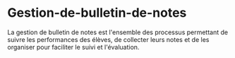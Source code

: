 # Gestion-de-bulletin-de-notes
La gestion de bulletin de notes est l'ensemble des processus permettant de suivre les performances des élèves, de collecter leurs notes et de les organiser pour faciliter le suivi et l'évaluation.
